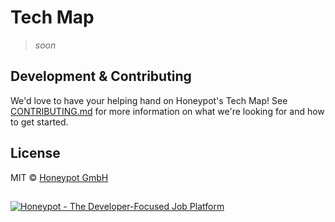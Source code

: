 # Tech Map

> _soon_


## Development & Contributing
We'd love to have your helping hand on Honeypot's Tech Map! See [CONTRIBUTING.md](CONTRIBUTING.md) for more information on what we're looking for and how to get started.


## License
MIT © [Honeypot GmbH](https://www.honeypot.io/)


##  
[![Honeypot - The Developer-Focused Job Platform](https://img.shields.io/badge/Honeypot-.io-FFBE0F.svg)](https://www.honeypot.io/)
